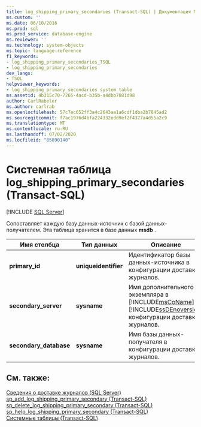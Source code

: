 ```yaml
---
title: log_shipping_primary_secondaries (Transact-SQL) | Документация Майкрософт
ms.custom: ''
ms.date: 06/10/2016
ms.prod: sql
ms.prod_service: database-engine
ms.reviewer: ''
ms.technology: system-objects
ms.topic: language-reference
f1_keywords:
- log_shipping_primary_secondaries_TSQL
- log_shipping_primary_secondaries
dev_langs:
- TSQL
helpviewer_keywords:
- log_shipping_primary_secondaries system table
ms.assetid: 4b315c70-7265-4acd-b35b-a4dbb7881d98
author: CarlRabeler
ms.author: carlrab
ms.openlocfilehash: 57c7ec652ff3a4c2643aa1a6cdf1dba2b7845ad2
ms.sourcegitcommit: f7ac1976d4bfa224332edd9ef2f4377a4d55a2c9
ms.translationtype: MT
ms.contentlocale: ru-RU
ms.lasthandoff: 07/02/2020
ms.locfileid: "85890140"
---
```

# <a name="log_shipping_primary_secondaries-transact-sql"></a>Системная таблица log_shipping_primary_secondaries (Transact-SQL)
[!INCLUDE [SQL Server](../../includes/applies-to-version/sqlserver.md)]

  Сопоставляет каждую базу данных-источник с базой данных-получателем. Эта таблица хранится в базе данных **msdb** .  

  
|Имя столбца|Тип данных|Описание|  
|-----------------|---------------|-----------------|  
|**primary_id**|**uniqueidentifier**|Идентификатор базы данных-источника в конфигурации доставки журналов.|  
|**secondary_server**|**sysname**|Имя дополнительного экземпляра в [!INCLUDE[msCoName](../../includes/msconame-md.md)] [!INCLUDE[ssDEnoversion](../../includes/ssdenoversion-md.md)] конфигурации доставки журналов.|  
|**secondary_database**|**sysname**|Имя базы данных-получателя в конфигурации доставки журналов.|  
  
## <a name="see-also"></a>См. также:  
 [Сведения о доставке журналов (SQL Server)](../../database-engine/log-shipping/about-log-shipping-sql-server.md)   
 [sp_add_log_shipping_primary_secondary &#40;Transact-SQL&#41;](../../relational-databases/system-stored-procedures/sp-add-log-shipping-primary-secondary-transact-sql.md)   
 [sp_delete_log_shipping_primary_secondary &#40;Transact-SQL&#41;](../../relational-databases/system-stored-procedures/sp-delete-log-shipping-primary-secondary-transact-sql.md)   
 [sp_help_log_shipping_primary_secondary &#40;Transact-SQL&#41;](../../relational-databases/system-stored-procedures/sp-help-log-shipping-primary-secondary-transact-sql.md)   
 [Системные таблицы (Transact-SQL)](../../relational-databases/system-tables/system-tables-transact-sql.md)  
  
  
